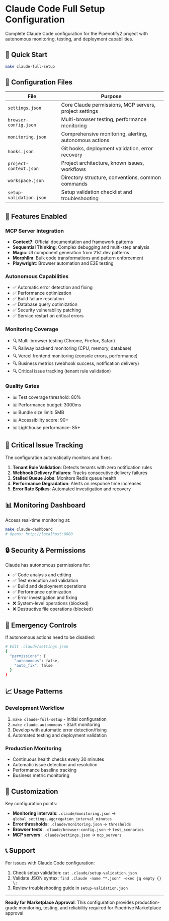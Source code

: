# Claude Code Full Setup Configuration

Complete Claude Code configuration for the Pipenotify2 project with autonomous monitoring, testing, and deployment capabilities.

## 🚀 Quick Start

```bash
make claude-full-setup
```

## 📁 Configuration Files

| File | Purpose |
|------|---------|
| `settings.json` | Core Claude permissions, MCP servers, project settings |
| `browser-config.json` | Multi-browser testing, performance monitoring |
| `monitoring.json` | Comprehensive monitoring, alerting, autonomous actions |
| `hooks.json` | Git hooks, deployment validation, error recovery |
| `project-context.json` | Project architecture, known issues, workflows |
| `workspace.json` | Directory structure, conventions, common commands |
| `setup-validation.json` | Setup validation checklist and troubleshooting |

## 🔧 Features Enabled

### MCP Server Integration
- **Context7**: Official documentation and framework patterns
- **Sequential Thinking**: Complex debugging and multi-step analysis  
- **Magic**: UI component generation from 21st.dev patterns
- **Morphllm**: Bulk code transformations and pattern enforcement
- **Playwright**: Browser automation and E2E testing

### Autonomous Capabilities
- ✅ Automatic error detection and fixing
- ✅ Performance optimization
- ✅ Build failure resolution
- ✅ Database query optimization
- ✅ Security vulnerability patching
- ✅ Service restart on critical errors

### Monitoring Coverage
- 🔍 Multi-browser testing (Chrome, Firefox, Safari)
- 🔍 Railway backend monitoring (CPU, memory, database)
- 🔍 Vercel frontend monitoring (console errors, performance)
- 🔍 Business metrics (webhook success, notification delivery)
- 🔍 Critical issue tracking (tenant rule validation)

### Quality Gates
- 📊 Test coverage threshold: 80%
- 📊 Performance budget: 3000ms
- 📊 Bundle size limit: 5MB
- 📊 Accessibility score: 90+
- 📊 Lighthouse performance: 85+

## 🎯 Critical Issue Tracking

The configuration automatically monitors and fixes:

1. **Tenant Rule Validation**: Detects tenants with zero notification rules
2. **Webhook Delivery Failures**: Tracks consecutive delivery failures
3. **Stalled Queue Jobs**: Monitors Redis queue health
4. **Performance Degradation**: Alerts on response time increases
5. **Error Rate Spikes**: Automated investigation and recovery

## 📊 Monitoring Dashboard

Access real-time monitoring at:
```bash
make claude-dashboard
# Opens: http://localhost:8080
```

## 🔒 Security & Permissions

Claude has autonomous permissions for:
- ✅ Code analysis and editing
- ✅ Test execution and validation  
- ✅ Build and deployment operations
- ✅ Performance optimization
- ✅ Error investigation and fixing
- ❌ System-level operations (blocked)
- ❌ Destructive file operations (blocked)

## 🚨 Emergency Controls

If autonomous actions need to be disabled:

```bash
# Edit .claude/settings.json
{
  "permissions": {
    "autonomous": false,
    "auto_fix": false
  }
}
```

## 📈 Usage Patterns

### Development Workflow
1. `make claude-full-setup` - Initial configuration
2. `make claude-autonomous` - Start monitoring
3. Develop with automatic error detection/fixing
4. Automated testing and deployment validation

### Production Monitoring  
- Continuous health checks every 30 minutes
- Automatic issue detection and resolution
- Performance baseline tracking
- Business metric monitoring

## 🔧 Customization

Key configuration points:

- **Monitoring intervals**: `.claude/monitoring.json` → `global_settings.aggregation_interval_minutes`
- **Error thresholds**: `.claude/monitoring.json` → `thresholds`
- **Browser tests**: `.claude/browser-config.json` → `test_scenarios`
- **MCP servers**: `.claude/settings.json` → `mcp_servers`

## 📞 Support

For issues with Claude Code configuration:
1. Check setup validation: `cat .claude/setup-validation.json`
2. Validate JSON syntax: `find .claude -name "*.json" -exec jq empty {} \;`
3. Review troubleshooting guide in `setup-validation.json`

---

**Ready for Marketplace Approval**: This configuration provides production-grade monitoring, testing, and reliability required for Pipedrive Marketplace approval.